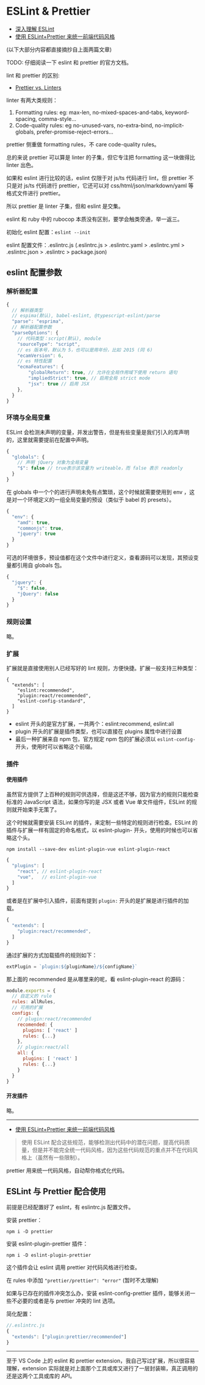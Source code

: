 # ESLint & Prettier

- [深入理解 ESLint](https://mp.weixin.qq.com/s/X2gShxrCw0ukZigjE_45kA)
- [使用 ESLint+Prettier 来统一前端代码风格](https://segmentfault.com/a/1190000015315545)

(以下大部分内容都直接摘抄自上面两篇文章)

TODO: 仔细阅读一下 eslint 和 prettier 的官方文档。

lint 和 prettier 的区别:

- [Prettier vs. Linters](https://prettier.io/docs/en/comparison.html)

linter 有两大类规则：

1. Formatting rules: eg: max-len, no-mixed-spaces-and-tabs, keyword-spacing, comma-style...
1. Code-quality rules: eg no-unused-vars, no-extra-bind, no-implicit-globals, prefer-promise-reject-errors...

prettier 侧重做 formatting rules，不 care code-quality rules。

总的来说 prettier 可以算是 linter 的子集，但它专注把 formatting 这一块做得比 linter 出色。

如果和 eslint 进行比较的话，eslint 仅限于对 js/ts 代码进行 lint，但 prettier 不只是对 js/ts 代码进行 prettier，它还可以对 css/html/json/markdown/yaml 等格式文件进行 prettier。

所以 prettier 是 linter 子集，但和 eslint 是交集。

eslint 和 ruby 中的 rubocop 本质没有区别，要学会触类旁通，举一返三。

初始化 eslint 配置：`eslint --init`

eslint 配置文件：.eslintrc.js (.eslintrc.js > .eslintrc.yaml > .eslintrc.yml > .eslintrc.json > .eslintrc > package.json)

## eslint 配置参数

### 解析器配置

```js
{
  // 解析器类型
  // espima(默认), babel-eslint, @typescript-eslint/parse
  "parse": "esprima",
  // 解析器配置参数
  "parseOptions": {
    // 代码类型：script(默认), module
    "sourceType": "script",
    // es 版本号，默认为 5，也可以是用年份，比如 2015 (同 6)
    "ecamVersion": 6,
    // es 特性配置
    "ecmaFeatures": {
        "globalReturn": true, // 允许在全局作用域下使用 return 语句
        "impliedStrict": true, // 启用全局 strict mode
        "jsx": true // 启用 JSX
    },
  }
}
```

### 环境与全局变量

ESLint 会检测未声明的变量，并发出警告，但是有些变量是我们引入的库声明的，这里就需要提前在配置中声明。

```js
{
  "globals": {
    // 声明 jQuery 对象为全局变量
    "$": false // true表示该变量为 writeable，而 false 表示 readonly
  }
}
```

在 globals 中一个个的进行声明未免有点繁琐，这个时候就需要使用到 env ，这是对一个环境定义的一组全局变量的预设（类似于 babel 的 presets）。

```js
{
  "env": {
    "amd": true,
    "commonjs": true,
    "jquery": true
  }
}
```

可选的环境很多，预设值都在这个文件中进行定义，查看源码可以发现，其预设变量都引用自 globals 包。

```js
{
  "jquery": {
    "$": false,
    "jQuery": false
  }
}
```

### 规则设置

略。

### 扩展

扩展就是直接使用别人已经写好的 lint 规则，方便快捷。扩展一般支持三种类型：

```
{
  "extends": [
    "eslint:recommended",
    "plugin:react/recommended",
    "eslint-config-standard",
  ]
}
```

- eslint 开头的是官方扩展，一共两个：eslint:recommend, eslint:all
- plugin 开头的扩展是插件类型，也可以直接在 plugins 属性中进行设置
- 最后一种扩展来自 npm 包，官方规定 npm 包的扩展必须以 `eslint-config-` 开头，使用时可以省略这个前缀。

### 插件

#### 使用插件

虽然官方提供了上百种的规则可供选择，但是这还不够，因为官方的规则只能检查标准的 JavaScript 语法，如果你写的是 JSX 或者 Vue 单文件组件，ESLint 的规则就开始束手无策了。

这个时候就需要安装 ESLint 的插件，来定制一些特定的规则进行检查。ESLint 的插件与扩展一样有固定的命名格式，以 eslint-plugin- 开头，使用的时候也可以省略这个头。

```shell
npm install --save-dev eslint-plugin-vue eslint-plugin-react
```

```js
{
  "plugins": [
    "react", // eslint-plugin-react
    "vue",   // eslint-plugin-vue
  ]
}
```

或者是在扩展中引入插件，前面有提到 `plugin:` 开头的是扩展是进行插件的加载。

```js
{
  "extends": [
    "plugin:react/recommended",
  ]
}
```

通过扩展的方式加载插件的规则如下：

```js
extPlugin = `plugin:${pluginName}/${configName}`
```

那上面的 recommended 是从哪里来的呢，看 eslint-plugin-react 的源码：

```js
module.exports = {
  // 自定义的 rule
  rules: allRules,
  // 可用的扩展
  configs: {
    // plugin:react/recommended
    recomended: {
      plugins: [ 'react' ]
      rules: {...}
    },
    // plugin:react/all
    all: {
      plugins: [ 'react' ]
      rules: {...}
    }
  }
}
```

#### 开发插件

略。

---

- [使用 ESLint+Prettier 来统一前端代码风格](https://segmentfault.com/a/1190000015315545)

> 使用 ESLint 配合这些规范，能够检测出代码中的潜在问题，提高代码质量，但是并不能完全统一代码风格，因为这些代码规范的重点并不在代码风格上（虽然有一些限制）。

prettier 用来统一代码风格，自动帮你格式化代码。

## ESLint 与 Prettier 配合使用

前提是已经配置好了 eslint，有 eslintrc.js 配置文件。

安装 prettier：

```shell
npm i -D prettier
```

安装 eslint-plugin-prettier 插件：

```shell
npm i -D eslint-plugin-prettier
```

这个插件会让 eslint 调用 prettier 对代码风格进行检查。

在 rules 中添加 `"prettier/prettier": "error"` (暂时不太理解)

如果与已存在的插件冲突怎么办，安装 eslint-config-prettier 插件，能够关闭一些不必要的或者是与 prettier 冲突的 lint 选项。

简化配置：

```js
//.eslintrc.js
{
  "extends": ["plugin:prettier/recommended"]
}
```

---

至于 VS Code 上的 eslint 和 prettier extension，我自己写过扩展，所以很容易理解，extension 实际就是对上面那个工具或库又进行了一层封装嘛，真正调用的还是这两个工具或库的 API。

